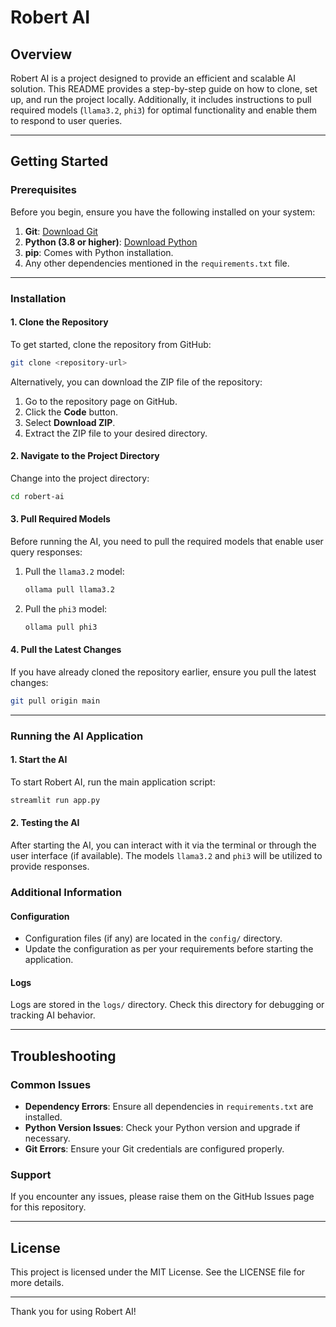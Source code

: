 # Robert AI

## Overview

Robert AI is a project designed to provide an efficient and scalable AI solution. This README provides a step-by-step guide on how to clone, set up, and run the project locally. Additionally, it includes instructions to pull required models (`llama3.2`, `phi3`) for optimal functionality and enable them to respond to user queries.

---

## Getting Started

### Prerequisites

Before you begin, ensure you have the following installed on your system:

1. **Git**: [Download Git](https://git-scm.com/)
2. **Python (3.8 or higher)**: [Download Python](https://www.python.org/downloads/)
3. **pip**: Comes with Python installation.
4. Any other dependencies mentioned in the `requirements.txt` file.

---

### Installation

#### 1. Clone the Repository

To get started, clone the repository from GitHub:

```bash
git clone <repository-url>
```

Alternatively, you can download the ZIP file of the repository:

1. Go to the repository page on GitHub.
2. Click the **Code** button.
3. Select **Download ZIP**.
4. Extract the ZIP file to your desired directory.

#### 2. Navigate to the Project Directory

Change into the project directory:

```bash
cd robert-ai
```

#### 3. Pull Required Models

Before running the AI, you need to pull the required models that enable user query responses:

1. Pull the `llama3.2` model:

   ```bash
   ollama pull llama3.2
   ```

2. Pull the `phi3` model:

   ```bash
   ollama pull phi3
   ```

#### 4. Pull the Latest Changes

If you have already cloned the repository earlier, ensure you pull the latest changes:

```bash
git pull origin main
```

---

### Running the AI Application

#### 1. Start the AI

To start Robert AI, run the main application script:

```bash
streamlit run app.py
```

#### 2. Testing the AI

After starting the AI, you can interact with it via the terminal or through the user interface (if available). The models `llama3.2` and `phi3` will be utilized to provide responses.


### Additional Information

#### Configuration

- Configuration files (if any) are located in the `config/` directory.
- Update the configuration as per your requirements before starting the application.

#### Logs

Logs are stored in the `logs/` directory. Check this directory for debugging or tracking AI behavior.

---

## Troubleshooting

### Common Issues

- **Dependency Errors**: Ensure all dependencies in `requirements.txt` are installed.
- **Python Version Issues**: Check your Python version and upgrade if necessary.
- **Git Errors**: Ensure your Git credentials are configured properly.

### Support

If you encounter any issues, please raise them on the GitHub Issues page for this repository.

---

## License

This project is licensed under the MIT License. See the LICENSE file for more details.

---

Thank you for using Robert AI!


